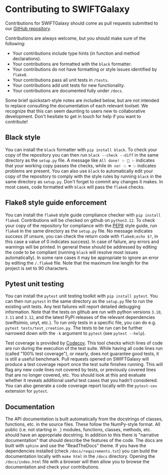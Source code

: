 Contributing to SWIFTGalaxy
===========================

Contributions for SWIFTGalaxy should come as pull requests submitted to our [GitHub repository](https://github.com/SWIFTSIM/swiftgalaxy).

Contributions are always welcome, but you should make sure of the following:

+ Your contributions include type hints (in function and method declarations).
+ Your contributions are formatted with the `black` formatter.
+ Your contributions do not have formatting or style issues identified by `flake8`.
+ Your contributions pass all unit tests in `/tests`.
+ Your contributions add unit tests for new functionality.
+ Your contributions are documented fully under `/docs`.

Some brief quickstart-style notes are included below, but are not intended to replace consulting the documentation of each relevant toolset. We recognize that this can seem daunting to users new to collaborative development. Don't hesitate to get in touch for help if you want to contribute!

Black style
-----------

You can install the `black` formatter with `pip install black`. To check your copy of the repository you can then run `black --check --diff` in the same directory as the `setup.py` file. A message like `All done! ✨ 🍰 ✨` indicates that your working copy passes the checks, while `Oh no! 💥 💔 💥` indicates problems are present. You can also use `black` to automatically edit your copy of the repository to comply with the style rules by running `black` in the same directory as `setup.py`. Don't forget to commit any changes it makes. In most cases, code formatted with `black` will pass the `flake8` checks.

Flake8 style guide enforcement
------------------------------

You can install the `flake8` style guide compliance checker with `pip install flake8`. Contributions will be checked on github on `python3.12`. To check your copy of the repository for compliance with the [PEP8](https://peps.python.org/pep-0008/) style guide, run `flake8` in the same directory as the `setup.py` file. No message indicates success (if unsure, you can check the return code with `flake8;echo $?`, in this case a value of 0 indicates success). In case of failure, any errors and warnings will be printed. In general these should be addressed by editing the code to be compliant (running `black` will resolve most issues automatically). In some rare cases it may be appropriate to ignore an error by editing the `/.flake8` file. Note that the maximum line length for the project is set to 90 characters.

Pytest unit testing
-------------------

You can install the `pytest` unit testing toolkit with `pip install pytest`. You can then run `pytest` in the same directory as the `setup.py` file to run the existing unit tests. Any test failures will report detailed debugging information. Note that the tests on github are run with python versions `3.10`, `3.11` and `3.12`, and the latest PyPI releases of the relevant dependencies (swiftsimio, unyt, etc.). To run only tests in a specific file, you can do e.g. `pytest tests/test_creation.py`. The tests to be run can be further narrowed down with the `-k` argument to `pytest` (see `pytest --help`).

Test coverage is provided by [Codecov](https://about.codecov.io/). This tool checks which lines of code are run during the execution of the test suite. While having all code lines run (called "100% test coverage"), or nearly, does not guarantee good tests, it is still a useful benchmark. Pull requests opened on SWIFTGalaxy will produce a test coverage report once the test suite finishes running. This will flag any new code lines not covered by tests, or previously covered lines that are no longer covered, etc. You should look at this and evaluate whether it reveals additional useful test cases that you hadn't considered. You can also generate a code coverage report locally with the `pytest-cov` extension for `pytest`.

Documentation
-------------

The API documentation is built automatically from the docstrings of classes, functions, etc. in the source files. These follow the NumPy-style format. All public (i.e. not starting in `_`) modules, functions, classes, methods, etc. should have an appropriate docstring. In addition to this there is "narrative documentation" that should describe the features of the code. The docs are built with `sphinx` and use the "ReadTheDocs" theme. If you have the dependencies installed (check `/docs/requirements.txt`) you can build the documentation locally with `make html` in the `/docs` directory. Opening the `/docs/index.html` file with a browser will then allow you to browse the documentation and check your contributions.
